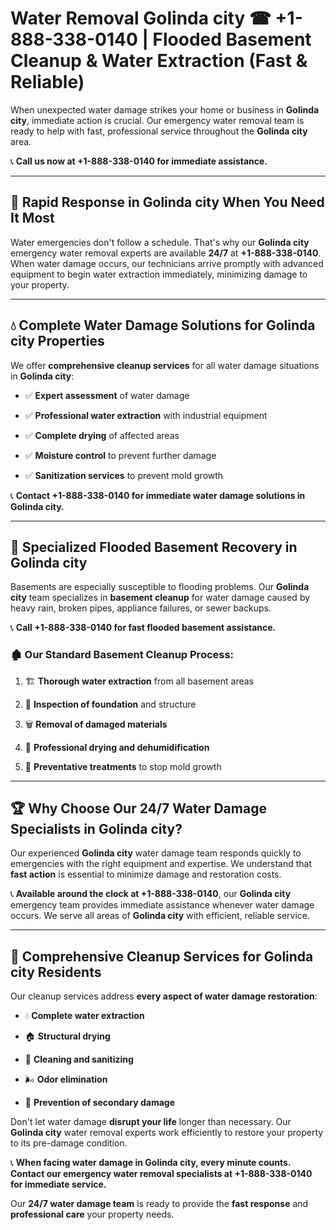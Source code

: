 # Water Removal Golinda city ☎ +1-888-338-0140 | Flooded Basement Cleanup & Water Extraction (Fast & Reliable)

When unexpected water damage strikes your home or business in **Golinda city**, immediate action is crucial. Our emergency water removal team is ready to help with fast, professional service throughout the **Golinda city** area. 

📞 **Call us now at +1-888-338-0140 for immediate assistance.**
---
## 🚀 Rapid Response in Golinda city When You Need It Most
Water emergencies don't follow a schedule. That's why our **Golinda city** emergency water removal experts are available **24/7** at **+1-888-338-0140**. When water damage occurs, our technicians arrive promptly with advanced equipment to begin water extraction immediately, minimizing damage to your property.
---
## 💧 Complete Water Damage Solutions for Golinda city Properties
We offer **comprehensive cleanup services** for all water damage situations in **Golinda city**:
- ✅ **Expert assessment** of water damage  
- ✅ **Professional water extraction** with industrial equipment  
- ✅ **Complete drying** of affected areas  
- ✅ **Moisture control** to prevent further damage  
- ✅ **Sanitization services** to prevent mold growth  
📞 **Contact +1-888-338-0140 for immediate water damage solutions in Golinda city.**
---
## 🌊 Specialized Flooded Basement Recovery in Golinda city
Basements are especially susceptible to flooding problems. Our **Golinda city** team specializes in **basement cleanup** for water damage caused by heavy rain, broken pipes, appliance failures, or sewer backups. 
📞 **Call +1-888-338-0140 for fast flooded basement assistance.**
### 🏚️ Our Standard Basement Cleanup Process:
1. 🏗️ **Thorough water extraction** from all basement areas  
2. 🔎 **Inspection of foundation** and structure  
3. 🗑️ **Removal of damaged materials**  
4. 💨 **Professional drying and dehumidification**  
5. 🚫 **Preventative treatments** to stop mold growth  
---
## 🏆 Why Choose Our 24/7 Water Damage Specialists in Golinda city?
Our experienced **Golinda city** water damage team responds quickly to emergencies with the right equipment and expertise. We understand that **fast action** is essential to minimize damage and restoration costs.
📞 **Available around the clock at +1-888-338-0140**, our **Golinda city** emergency team provides immediate assistance whenever water damage occurs. We serve all areas of **Golinda city** with efficient, reliable service.
---
## 🧹 Comprehensive Cleanup Services for Golinda city Residents
Our cleanup services address **every aspect of water damage restoration**:
- 💧 **Complete water extraction**  
- 🏠 **Structural drying**  
- 🧼 **Cleaning and sanitizing**  
- 🌬️ **Odor elimination**  
- 🚫 **Prevention of secondary damage**  
Don't let water damage **disrupt your life** longer than necessary. Our **Golinda city** water removal experts work efficiently to restore your property to its pre-damage condition.
📞 **When facing water damage in Golinda city, every minute counts. Contact our emergency water removal specialists at +1-888-338-0140 for immediate service.**
Our **24/7 water damage team** is ready to provide the **fast response** and **professional care** your property needs.
